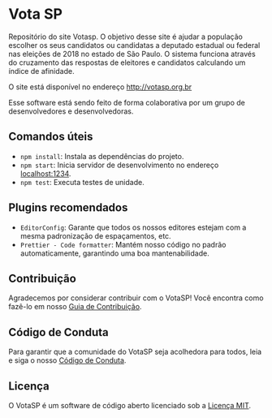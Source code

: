 # Vota SP

Repositório do site Votasp. O objetivo desse site é ajudar a população escolher os seus candidatos ou candidatas a deputado estadual ou federal nas eleições de 2018 no estado de São Paulo. O sistema funciona através do cruzamento das respostas de eleitores e candidatos calculando um índice de afinidade.

O site está disponível no endereço http://votasp.org.br

Esse software está sendo feito de forma colaborativa por um grupo de desenvolvedores e desenvolvedoras.

## Comandos úteis

- `npm install`: Instala as dependências do projeto.
- `npm start`: Inicia servidor de desenvolvimento no endereço [localhost:1234](http://localhost:1234).
- `npm test`: Executa testes de unidade.

## Plugins recomendados

- `EditorConfig`: Garante que todos os nossos editores estejam com a mesma padronização de espaçamentos, etc.
- `Prettier - Code formatter`: Mantém nosso código no padrão automaticamente, garantindo uma boa mantenabilidade.

## Contribuição

Agradecemos por considerar contribuir com o VotaSP! Você encontra como fazê-lo em nosso [Guia de Contribuição](https://github.com/Minhacps/votasp/blob/master/CONTRIBUTING.md).

## Código de Conduta

Para garantir que a comunidade do VotaSP seja acolhedora para todos, leia e siga o nosso [Código de Conduta](https://github.com/Minhacps/votasp/blob/master/CODE_OF_CONDUCT.md).

## Licença

O VotaSP é um software de código aberto licenciado sob a [Licença MIT](https://github.com/Minhacps/votasp/blob/master/LICENSE.md).
